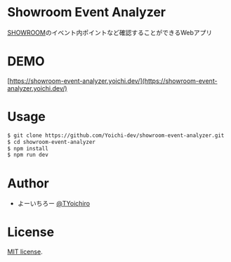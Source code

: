 # Showroom Event Analyzer

[SHOWROOM](https://www.showroom-live.com/)のイベント内ポイントなど確認することができるWebアプリ

# DEMO

[https://showroom-event-analyzer.yoichi.dev/](https://showroom-event-analyzer.yoichi.dev/)

# Usage

```bash
$ git clone https://github.com/Yoichi-dev/showroom-event-analyzer.git
$ cd showroom-event-analyzer
$ npm install
$ npm run dev
```

# Author

* よーいちろー [@TYoichiro](https://twitter.com/TYoichiro)

# License

[MIT license](https://en.wikipedia.org/wiki/MIT_License).